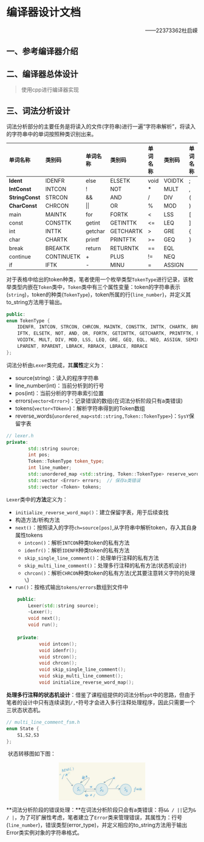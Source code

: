 # <div align="cneter">编译器设计文档</div>

<div align = "right">——22373362杜启嵘</div>

## 一、参考编译器介绍

## 二、编译器总体设计

> 使用cpp进行编译器实现

## 三、词法分析设计

​	词法分析部分的主要任务是将读入的文件(字符串)进行一遍“字符串解析”，将读入的字符串中的单词按照种类识别出来。

| 单词名称        | 类别码     | 单词名称 | 类别码    | 单词名称 | 类别码 | 单词名称 | 类别码  |
| :-------------- | :--------- | :------- | :-------- | :------- | :----- | :------- | :------ |
| **Ident**       | IDENFR     | else     | ELSETK    | void     | VOIDTK | ;        | SEMICN  |
| **IntConst**    | INTCON     | !        | NOT       | *        | MULT   | ,        | COMMA   |
| **StringConst** | STRCON     | &&       | AND       | /        | DIV    | (        | LPARENT |
| **CharConst**   | CHRCON     | \|\|     | OR        | %        | MOD    | )        | RPARENT |
| main            | MAINTK     | for      | FORTK     | <        | LSS    | [        | LBRACK  |
| const           | CONSTTK    | getint   | GETINTTK  | <=       | LEQ    | ]        | RBRACK  |
| int             | INTTK      | getchar  | GETCHARTK | >        | GRE    | {        | LBRACE  |
| char            | CHARTK     | printf   | PRINTFTK  | >=       | GEQ    | }        | RBRACE  |
| break           | BREAKTK    | return   | RETURNTK  | ==       | EQL    |          |         |
| continue        | CONTINUETK | +        | PLUS      | !=       | NEQ    |          |         |
| if              | IFTK       | -        | MINU      | =        | ASSIGN |          |         |

​	对于表格中给出的token种类，笔者使用一个枚举类型``TokenType``进行记录，该枚举类型内嵌在``Token``类中，``Token``类中有三个属性变量：token的字符串表示(``string``)，token的种类(``TokenType``)，token所属的行(``line_number``)，并定义其to_string方法用于输出。

```cpp
public:
enum TokenType {
    IDENFR, INTCON, STRCON, CHRCON, MAINTK, CONSTTK, INTTK, CHARTK, BREAKTK, CONTINUETK,
    IFTK, ELSETK, NOT, AND, OR, FORTK, GETINTTK, GETCHARTK, PRINTFTK, RETURNTK, PLUS, MINU,
    VOIDTK, MULT, DIV, MOD, LSS, LEQ, GRE, GEQ, EQL, NEQ, ASSIGN, SEMICN, COMMA, 
    LPARENT, RPARENT, LBRACK, RBRACK, LBRACE, RBRACE
};
```

​	词法分析由``Lexer``类完成，其**属性**定义为：

* source(string)：读入的程序字符串
* line_number(int)：当前分析到的行号
* pos(int)：当前分析的字符串索引位置
* errors(``vector<Error>``)：记录错误的数组(在词法分析阶段只有a类错误)
* tokens(``vector<TOken>``)：解析字符串得到的Token数组
* reverse_words(``unordered_map<std::string,Token::TokenType>``)：``SysY``保留字表

```cpp
// lexer.h    
private:
        std::string source;
        int pos;
        Token::TokenType token_type;
        int line_number;
        std::unordered_map <std::string, Token::TokenType> reserve_words;
        std::vector <Error> errors;  // 保存a类错误
        std::vector <Token> tokens;
```

``Lexer``类中的**方法**定义为：

* `initialize_reverse_word_map()`：建立保留字表，用于后续查找
* 构造方法/析构方法
* ``next()``：按照读入的字符`ch=source[pos]`,从字符串中解析token，存入其自身属性tokens
  * ``intcon()``：解析`INTCON`种类token的私有方法
  * `idenfr()`：解析`IDENFR`种类token的私有方法
  * `skip_single_line_comment()`：处理单行注释的私有方法
  * ``skip_multi_line_comment()``：处理多行注释的私有方法(状态机设计)
  * ``chrcon()``：解析`CHRCON`种类token的私有方法(尤其要注意转义字符的处理`\`)
* `run()`：按格式输出`tokens/errors`数组到文件中

```cpp
    public:
        Lexer(std::string source);
        ~Lexer();
        void next();
        void run();
    
    private:
            void intcon();
            void idenfr();
            void strcon();
            void chrcon();
            void skip_single_line_comment();
            void skip_multi_line_comment();
            void initialize_reverse_word_map();
```

​	**处理多行注释的状态机设计**：借鉴了课程组提供的词法分析`ppt`中的思路，但由于笔者的设计中只有连续读到`/,*`符号才会进入多行注释处理程序，因此只需要一个三状态状态机。

```cpp
// multi_line_comment_fsm.h
enum State {
    S1,S2,S3
};
```

​	状态转移图如下图：

<!DOCTYPE html>
<html lang="en">
<head>
    <meta charset="UTF-8">
    <meta name="viewport" content="width=device-width, initial-scale=1.0">
    <title>Image Example</title>
    <style>
        .centered-image {
            display: block;
            margin-left: auto;
            margin-right: auto;
            height: 100px;
        }
    </style>
</head>
<body>
    <img src="./img/multi-line-fsm.jpeg" alt="Multi-line FSM" class="centered-image">
</body>
</html>

​	**词法分析阶段的错误处理：**在词法分析阶段只会有a类错误：将`&& / ||`记为`& / |`，为了可扩展性考虑，笔者建立了`Error`类来管理错误，其属性为：行号(`line_number`)，错误类型(error_type)，并定义相应的to_string方法用于输出Error类实例对象的字符串格式。


